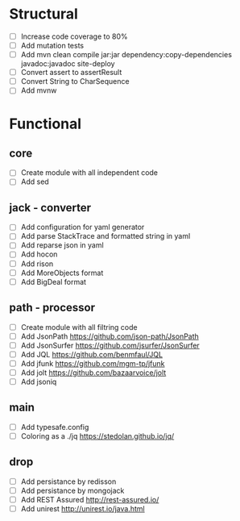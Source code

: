 # Structural
- [ ] Increase code coverage to 80%
- [ ] Add mutation tests
- [ ] Add mvn clean compile jar:jar dependency:copy-dependencies javadoc:javadoc site-deploy
- [ ] Convert assert to assertResult
- [ ] Convert String to CharSequence
- [ ] Add mvnw

# Functional
## core
- [ ] Create module with all independent code
- [ ] Add sed

## jack - converter
- [ ] Add configuration for yaml generator
- [ ] Add parse StackTrace and formatted string in yaml
- [ ] Add reparse json in yaml
- [ ] Add hocon
- [ ] Add rison
- [ ] Add MoreObjects format
- [ ] Add BigDeal format

## path - processor
- [ ] Create module with all filtring code
- [ ] Add JsonPath https://github.com/json-path/JsonPath 
- [ ] Add JsonSurfer https://github.com/jsurfer/JsonSurfer
- [ ] Add JQL https://github.com/benmfaul/JQL 
- [ ] Add jfunk https://github.com/mgm-tp/jfunk
- [ ] Add jolt https://github.com/bazaarvoice/jolt
- [ ] Add jsoniq

## main
- [ ] Add typesafe.config
- [ ] Coloring as a ./jq https://stedolan.github.io/jq/

## drop
- [ ] Add persistance by redisson
- [ ] Add persistance by mongojack
- [ ] Add REST Assured http://rest-assured.io/
- [ ] Add unirest http://unirest.io/java.html
